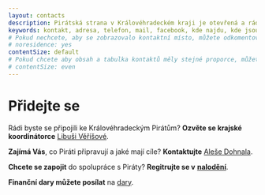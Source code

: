 ```yaml
---
layout: contacts
description: Pirátská strana v Královéhradeckém kraji je otevřená a ráda přivítá dobrovolníky a odpoví na dotazy kritiků.
keywords: kontakt, adresa, telefon, mail, facebook, kde najdu, kde jsou
# Pokud nechcete, aby se zobrazovalo kontaktní místo, můžete odkomentovat následující řádek:
# noresidence: yes
contentSize: default
# Pokud chcete aby obsah a tabulka kontaktů měly stejné proporce, můžete použít:
# contentSize: even
---
```


<div class="o-section-header o-section-header--indented">
  <h1 class="t-h2-alt">Přidejte se</h1>
</div>

Rádi byste se připojili ke Královéhradeckým Pirátům? **Ozvěte se krajské koordinátorce** [Libuši Věříšové](https://lide.pirati.cz/personProfile/19/).

**Zajímá Vás**, co Piráti připravují a jaké mají cíle? **Kontaktujte** [Aleše Dohnala](mailto:ales.dohnal@pirati.cz).

**Chcete se zapojit** do spolupráce s Piráty? **Regitrujte se v** [**nalodění**](https://nalodeni.pirati.cz).

**Finanční dary můžete posílat** na [dary](https://dary.pirati.cz).

